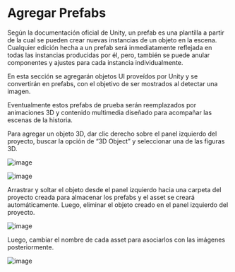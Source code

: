 # Agregar Prefabs
Según la documentación oficial de Unity, un prefab es una plantilla a partir de la cual se pueden crear nuevas instancias de un objeto en la escena. Cualquier edición hecha a un prefab será inmediatamente reflejada en todas las instancias producidas por él, pero, también se puede anular componentes y ajustes para cada instancia individualmente.

En esta sección se agregarán objetos UI proveídos por Unity y se convertirán en prefabs, con el objetivo de ser mostrados al detectar una imagen. 

Eventualmente estos prefabs de prueba serán reemplazados por animaciones 3D y contenido multimedia diseñado para acompañar las escenas de la historia. 

Para agregar un objeto 3D, dar clic derecho sobre el panel izquierdo del proyecto, buscar la opción de “3D Object” y seleccionar una de las figuras 3D. 

![image](https://github.com/devemg/historiAR/assets/43097082/559b6f10-44b1-49f3-bd94-073b170dfe9e)

![image](https://github.com/devemg/historiAR/assets/43097082/2d833492-e075-42ad-bbd0-b558d6d97f9e)

Arrastrar y soltar el objeto desde el panel izquierdo hacia una carpeta del proyecto creada para almacenar los prefabs y el asset se creará automáticamente. Luego, eliminar el objeto creado en el panel izquierdo del proyecto.

![image](https://github.com/devemg/historiAR/assets/43097082/f918ed81-390f-4adf-b4b3-fa10f0783755)

Luego, cambiar el nombre de cada asset para asociarlos con las imágenes posteriormente.

![image](https://github.com/devemg/historiAR/assets/43097082/02d47d02-ae4a-4351-8d3f-61fa08bb90c9)


